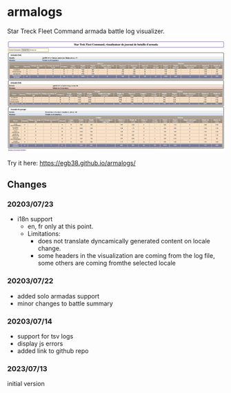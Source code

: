 # armalogs
Star Treck Fleet Command armada battle log visualizer.

![alt text](https://github.com/egb38/armalogs/blob/main/armalogs-2.png?raw=true)


Try it here: https://egb38.github.io/armalogs/


## Changes
### 20203/07/23
* i18n support
  * en, fr only at this point. 
  * Limitations: 
    * does not translate dyncamically generated content on locale change.
    * some headers in the visualization are coming from the log file, some others are coming fromthe selected locale

### 20203/07/22
* added solo armadas support
* minor changes to battle summary

### 20203/07/14
* support for tsv logs
* display js errors
* added link to github repo

### 2023/07/13
initial version
